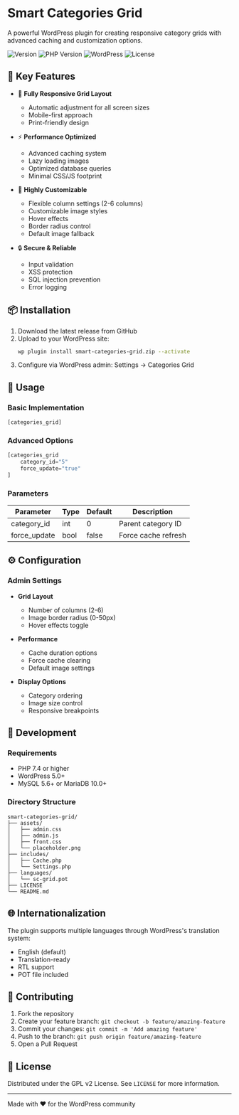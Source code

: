 # Smart Categories Grid

A powerful WordPress plugin for creating responsive category grids with advanced caching and customization options.

![Version](https://img.shields.io/badge/version-1.3-blue.svg)
![PHP Version](https://img.shields.io/badge/PHP-7.4+-purple.svg)
![WordPress](https://img.shields.io/badge/WordPress-5.0+-green.svg)
![License](https://img.shields.io/badge/license-GPL%20v2-yellow.svg)

## 🚀 Key Features

- 📱 **Fully Responsive Grid Layout**
  - Automatic adjustment for all screen sizes
  - Mobile-first approach
  - Print-friendly design

- ⚡ **Performance Optimized**
  - Advanced caching system
  - Lazy loading images
  - Optimized database queries
  - Minimal CSS/JS footprint

- 🎨 **Highly Customizable**
  - Flexible column settings (2-6 columns)
  - Customizable image styles
  - Hover effects
  - Border radius control
  - Default image fallback

- 🔒 **Secure & Reliable**
  - Input validation
  - XSS protection
  - SQL injection prevention
  - Error logging

## 📦 Installation

1. Download the latest release from GitHub
2. Upload to your WordPress site:
   ```bash
   wp plugin install smart-categories-grid.zip --activate
   ```
3. Configure via WordPress admin: Settings → Categories Grid

## 🎯 Usage

### Basic Implementation
```php
[categories_grid]
```

### Advanced Options
```php
[categories_grid 
    category_id="5" 
    force_update="true"
]
```

### Parameters
| Parameter | Type | Default | Description |
|-----------|------|---------|-------------|
| category_id | int | 0 | Parent category ID |
| force_update | bool | false | Force cache refresh |

## ⚙️ Configuration

### Admin Settings
- **Grid Layout**
  - Number of columns (2-6)
  - Image border radius (0-50px)
  - Hover effects toggle

- **Performance**
  - Cache duration options
  - Force cache clearing
  - Default image settings

- **Display Options**
  - Category ordering
  - Image size control
  - Responsive breakpoints

## 🔧 Development

### Requirements
- PHP 7.4 or higher
- WordPress 5.0+
- MySQL 5.6+ or MariaDB 10.0+

### Directory Structure
```
smart-categories-grid/
├── assets/
│   ├── admin.css
│   ├── admin.js
│   ├── front.css
│   └── placeholder.png
├── includes/
│   ├── Cache.php
│   └── Settings.php
├── languages/
│   └── sc-grid.pot
├── LICENSE
└── README.md
```

## 🌐 Internationalization

The plugin supports multiple languages through WordPress's translation system:

- English (default)
- Translation-ready
- RTL support
- POT file included

## 🤝 Contributing

1. Fork the repository
2. Create your feature branch: `git checkout -b feature/amazing-feature`
3. Commit your changes: `git commit -m 'Add amazing feature'`
4. Push to the branch: `git push origin feature/amazing-feature`
5. Open a Pull Request

## 📝 License

Distributed under the GPL v2 License. See `LICENSE` for more information.

---

Made with ❤️ for the WordPress community
